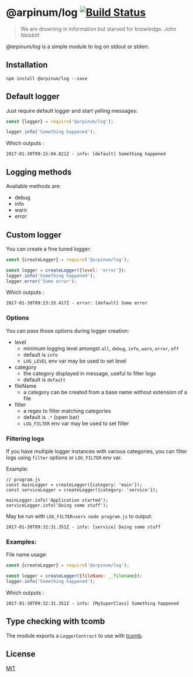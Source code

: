 # @arpinum/log [![Build Status](https://travis-ci.org/arpinum-oss/js-log.svg?branch=master)](https://travis-ci.org/arpinum-oss/js-log)

> We are drowning in information but starved for knowledge.
> <cite>John Naisbitt</cite>

*@arpinum/log* is a simple module to log on stdout or stderr.

## Installation

    npm install @arpinum/log --save

## Default logger

Just require default logger and start yelling messages:

```javascript
const {logger} = require('@arpinum/log');

logger.info('Something happened');
```

Which outputs :

```
2017-01-30T09:15:04.821Z - info: [default] Something happened
```

## Logging methods

Available methods are:

* debug
* info
* warn
* error

## Custom logger

You can create a fine tuned logger:

```javascript
const {createLogger} = require('@arpinum/log');

const logger = createLogger({level: 'error'});
logger.info('Something happened');
logger.error('Some error');
```

Which outputs :

```
2017-01-30T09:23:33.417Z - error: [default] Some error
```

### Options

You can pass those options during logger creation:

* level
  * minimum logging level amongst `all`, `debug`, `info`, `warn`, `error`, `off`
  * default is `info`
  * `LOG_LEVEL` env var may be used to set level
* category
  * the category displayed in message, useful to filter logs
  * default is `default`
* fileName
  * a category can be created from a base name without extension of a file
* filter
  * a regex to filter matching categories
  * default is `.*` (open bar)
  * `LOG_FILTER` env var may be used to set filter
  
### Filtering logs

If you have multiple logger instances with various categories, you can filter logs using `filter` options or `LOG_FILTER` env var.   

Example:

```
// program.js
const mainLogger = createLogger({category: 'main'});
const serviceLogger = createLogger({category: 'service'});

mainLogger.info('Application started');
serviceLogger.info('Doing some stuff');
```

May be run with `LOG_FILTER=serv node program.js` to output:

```
2017-01-30T09:32:31.351Z - info: [service] Doing some stuff
```

### Examples:

File name usage:

```javascript
const {createLogger} = require('@arpinum/log');

const logger = createLogger({fileName: __filename});
logger.info('Something happened');  
```

Which outputs :

```
2017-01-30T09:32:31.351Z - info: [MySuperClass] Something happened
```

## Type checking with tcomb

The module exports a `LoggerContract` to use with [tcomb](https://github.com/gcanti/tcomb).

## License

[MIT](LICENSE)
